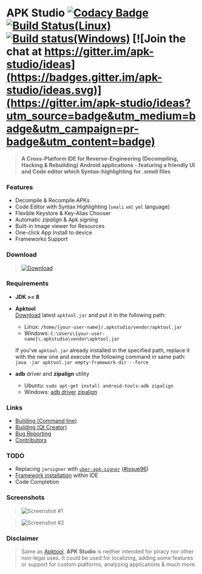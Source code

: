 # APK Studio [![Codacy Badge](https://api.codacy.com/project/badge/Grade/9709de5012824c36b54fda9c2c6390bf)](https://app.codacy.com/app/Surendrajat/apkstudio?utm_source=github.com&utm_medium=referral&utm_content=Surendrajat/apkstudio&utm_campaign=badger) [![Build Status(Linux)](https://travis-ci.org/Surendrajat/apkstudio.svg)](https://travis-ci.org/Surendrajat/apkstudio) [![Build status(Windows)](https://ci.appveyor.com/api/projects/status/mnr254lm0mlshmfb?svg=true)](https://ci.appveyor.com/project/Surendrajat/apkstudio) [![Join the chat at https://gitter.im/apk-studio/ideas](https://badges.gitter.im/apk-studio/ideas.svg)](https://gitter.im/apk-studio/ideas?utm_source=badge&utm_medium=badge&utm_campaign=pr-badge&utm_content=badge)
>**A Cross-Platform IDE for Reverse-Engineering (Decompiling, Hacking & Rebuilding)  Android applications  - featuring a friendly UI and Code editor which Syntax-highlighting for *.smali* files**

### Features
- Decompile & Recompile APKs
- Code Editor with Syntax Highlighting (`smali` `xml` `yml` language)
- Flexible Keystore & Key-Alias Chooser
- Automatic *zipalign* & Apk *sign*ing
- Built-in Image viewer for Resources
- One-click App Install to device
- Frameworks Support

### Download
 >[![Download](https://img.shields.io/github/release/surendrajat/apkstudio/all.svg?longCache=true&style=for-the-badge)](https://github.com/Surendrajat/apkstudio/releases)

### Requirements
- **JDK >= 8**
- **Apktool**  
  [Download](https://bitbucket.org/iBotPeaches/apktool/downloads/) latest `apktool.jar` and put it in the following path:  
	- Linux: `/home/{your-user-name}/.apkstudio/vendor/apktool.jar`  
	- Windows: `C:\Users\{your-user-name}\.apkstudio\vendor\apktool.jar`

	If you've `apktool.jar` already installed in the specified path, replace it with the new one and execute the following command in same path:   `java -jar apktool.jar empty-framework-dir --force`
- **adb** driver and **zipalign** utility  
	- Ubuntu: `sudo apt-get install android-tools-adb zipalign`  
	- Windows: [adb driver](https://lifehacker.com/the-easiest-way-to-install-androids-adb-and-fastboot-to-1586992378) [zipalign](https://stackoverflow.com/questions/36916462/how-to-zipalign-the-apk-file-in-windows)

### Links
- [Building (Command line)](https://github.com/Surendrajat/ApkStudio/wiki/Building#building-linux)
- [Building (Qt Creator)](https://github.com/Surendrajat/ApkStudio/wiki/Building#building-with-qt-creator)
- [Bug Reporting](https://github.com/surendrajat/apkstudio/issues)
- [Contributors](https://github.com/Surendrajat/ApkStudio/graphs/contributors)

### TODO
- Replacing `jarsigner` with [`uber-apk-signer`](https://github.com/patrickfav/uber-apk-signer) ([#issue96](https://github.com/vaibhavpandeyvpz/apkstudio/issues/96))
- [Framework installation](https://ibotpeaches.github.io/Apktool/documentation/#frameworks) within IDE
- Code Completion

### Screenshots
>![Screenshot #1](https://raw.githubusercontent.com/surendrajat/apkstudio/master/external/screenshots/apkstudio000.png "Screenshot #1")

>![Screenshot #2](https://raw.githubusercontent.com/surendrajat/apkstudio/master/external/screenshots/apkstudio002.png "Screenshot #2")

### Disclaimer
>Same as [Apktool](http://ibotpeaches.github.io/Apktool/), **APK Studio** is neither intended for piracy nor other non-legal uses. It could be used for localizing, adding some features or support for custom platforms, analyzing applications &amp; much more.

